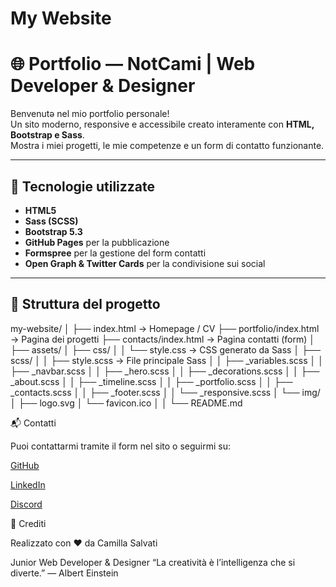 # My Website

# 🌐 Portfolio — NotCami | Web Developer & Designer

Benvenutə nel mio portfolio personale!  
Un sito moderno, responsive e accessibile creato interamente con **HTML, Bootstrap e Sass**.  
Mostra i miei progetti, le mie competenze e un form di contatto funzionante.

---

## 🚀 Tecnologie utilizzate

- **HTML5**
- **Sass (SCSS)**
- **Bootstrap 5.3**
- **GitHub Pages** per la pubblicazione
- **Formspree** per la gestione del form contatti
- **Open Graph & Twitter Cards** per la condivisione sui social

---

## 🧩 Struttura del progetto

my-website/
│
├── index.html → Homepage / CV
├── portfolio/index.html → Pagina dei progetti
├── contacts/index.html → Pagina contatti (form)
│
├── assets/
│ ├── css/
│ │ └── style.css → CSS generato da Sass
│ ├── scss/
│ │ ├── style.scss → File principale Sass
│ │ ├── \_variables.scss
│ │ ├── \_navbar.scss
│ │ ├── \_hero.scss
│ │ ├── \_decorations.scss
│ │ ├── \_about.scss
│ │ ├── \_timeline.scss
│ │ ├── \_portfolio.scss
│ │ ├── \_contacts.scss
│ │ ├── \_footer.scss
│ │ └── \_responsive.scss
│ └── img/
│ ├── logo.svg
│ └── favicon.ico
│
│
└── README.md

📬 Contatti

Puoi contattarmi tramite il form nel sito o seguirmi su:

[GitHub](https://github.com/ItsNotCami)

[LinkedIn](https://www.linkedin.com/in/camilla-salvati-44432b312/)

[Discord](https://discord.com/invite/pmD75pjj6h)

📢 Crediti

Realizzato con ❤️ da Camilla Salvati

Junior Web Developer & Designer
“La creatività è l’intelligenza che si diverte.” — Albert Einstein
